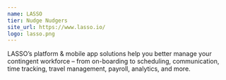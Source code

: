 ```yaml
---
name: LASSO
tier: Nudge Nudgers
site_url: https://www.lasso.io/
logo: lasso.png
---
```


 
LASSO’s platform & mobile app solutions help you better manage your contingent workforce – from on-boarding to scheduling, communication, time tracking, travel management, payroll, analytics, and more.
